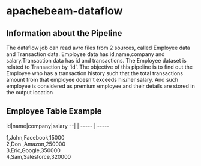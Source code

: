 # apachebeam-dataflow

Information about the Pipeline
------------------------------
The dataflow job can read avro files from 2 sources, called Employee data and Transaction data. Employee data has id,name,company and salary.Transaction data has id and transactions.
The Employee dataset is related to Transaction by 'id'. The objective of this pipeline is to find out the Employee who has a transaction history such that the total transactions amount from that employee doesn't  exceeds his/her salary. And such employee is considered as premium employee and their details are stored in the output location

Employee Table Example
-----------------------

id|name|company|salary
--|    | ----- | -----

1,John,Facebook,15000  
2,Don ,Amazon,250000  
3,Eric,Google,350000  
4,Sam,Salesforce,320000  